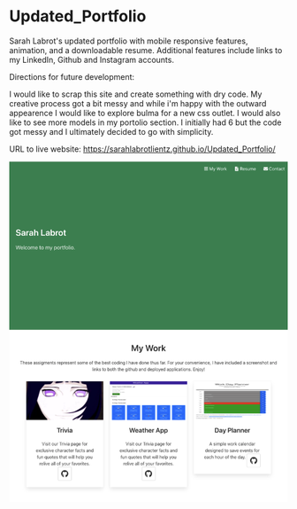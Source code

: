 # Updated_Portfolio
Sarah Labrot's updated portfolio with mobile responsive features, animation, and a downloadable resume. Additional features include links to my LinkedIn, Github and Instagram accounts. 

Directions for future development:

I would like to scrap this site and create something with dry code. My creative process got a bit messy and while i'm happy with the outward appearence I would like to explore bulma for a new css outlet. I would also like to see more models in my portolio section. I initially had 6 but the code got messy and I ultimately decided to go with simplicity. 


URL to live website: https://sarahlabrotlientz.github.io/Updated_Portfolio/



![Portfolio Preview](SS.png)


